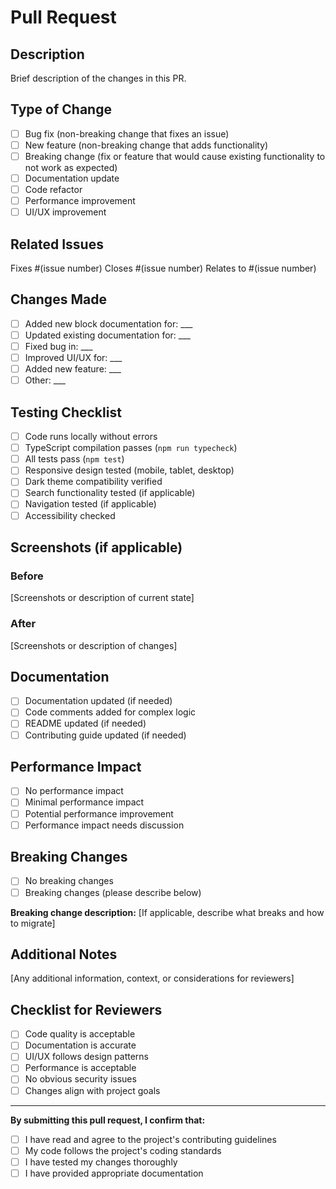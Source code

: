 # Pull Request

## Description

Brief description of the changes in this PR.

## Type of Change

- [ ] Bug fix (non-breaking change that fixes an issue)
- [ ] New feature (non-breaking change that adds functionality)
- [ ] Breaking change (fix or feature that would cause existing functionality to not work as expected)
- [ ] Documentation update
- [ ] Code refactor
- [ ] Performance improvement
- [ ] UI/UX improvement

## Related Issues

Fixes #(issue number)
Closes #(issue number)
Relates to #(issue number)

## Changes Made

- [ ] Added new block documentation for: \_\_\_
- [ ] Updated existing documentation for: \_\_\_
- [ ] Fixed bug in: \_\_\_
- [ ] Improved UI/UX for: \_\_\_
- [ ] Added new feature: \_\_\_
- [ ] Other: \_\_\_

## Testing Checklist

- [ ] Code runs locally without errors
- [ ] TypeScript compilation passes (`npm run typecheck`)
- [ ] All tests pass (`npm test`)
- [ ] Responsive design tested (mobile, tablet, desktop)
- [ ] Dark theme compatibility verified
- [ ] Search functionality tested (if applicable)
- [ ] Navigation tested (if applicable)
- [ ] Accessibility checked

## Screenshots (if applicable)

### Before

[Screenshots or description of current state]

### After

[Screenshots or description of changes]

## Documentation

- [ ] Documentation updated (if needed)
- [ ] Code comments added for complex logic
- [ ] README updated (if needed)
- [ ] Contributing guide updated (if needed)

## Performance Impact

- [ ] No performance impact
- [ ] Minimal performance impact
- [ ] Potential performance improvement
- [ ] Performance impact needs discussion

## Breaking Changes

- [ ] No breaking changes
- [ ] Breaking changes (please describe below)

**Breaking change description:**
[If applicable, describe what breaks and how to migrate]

## Additional Notes

[Any additional information, context, or considerations for reviewers]

## Checklist for Reviewers

- [ ] Code quality is acceptable
- [ ] Documentation is accurate
- [ ] UI/UX follows design patterns
- [ ] Performance is acceptable
- [ ] No obvious security issues
- [ ] Changes align with project goals

---

**By submitting this pull request, I confirm that:**

- [ ] I have read and agree to the project's contributing guidelines
- [ ] My code follows the project's coding standards
- [ ] I have tested my changes thoroughly
- [ ] I have provided appropriate documentation
